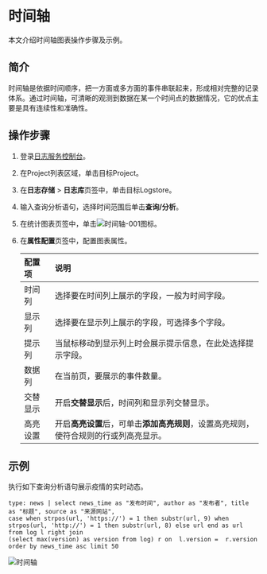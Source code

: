 # 时间轴

本文介绍时间轴图表操作步骤及示例。

## 简介

时间轴是依据时间顺序，把一方面或多方面的事件串联起来，形成相对完整的记录体系。通过时间轴，可清晰的观测到数据在某一个时间点的数据情况，它的优点主要是具有连续性和准确性。

## 操作步骤

1.  登录[日志服务控制台](https://sls.console.aliyun.com)。

2.  在Project列表区域，单击目标Project。

3.  在**日志存储** \> **日志库**页签中，单击目标Logstore。

4.  输入查询分析语句，选择时间范围后单击**查询/分析**。

5.  在统计图表页签中，单击![时间轴-001](https://static-aliyun-doc.oss-accelerate.aliyuncs.com/assets/img/zh-CN/5144588951/p94027.png)图标。

6.  在**属性配置**页签中，配置图表属性。

    |配置项|说明|
    |:--|:-|
    |时间列|选择要在时间列上展示的字段，一般为时间字段。|
    |显示列|选择要在显示列上展示的字段，可选择多个字段。|
    |提示列|当鼠标移动到显示列上时会展示提示信息，在此处选择提示字段。|
    |数据列|在当前页，要展示的事件数量。|
    |交替显示|开启**交替显示**后，时间列和显示列交替显示。|
    |高亮设置|开启**高亮设置**后，可单击**添加高亮规则**，设置高亮规则，使符合规则的行或列高亮显示。|


## 示例

执行如下查询分析语句展示疫情的实时动态。

```
type: news | select news_time as "发布时间", author as "发布者", title as "标题", source as "来源网站",
case when strpos(url, 'https://') = 1 then substr(url, 9) when  strpos(url, 'http://') = 1 then substr(url, 8) else url end as url from log l right join 
(select max(version) as version from log) r on  l.version =  r.version order by news_time asc limit 50
```

![时间轴](https://static-aliyun-doc.oss-accelerate.aliyuncs.com/assets/img/zh-CN/5144588951/p127140.png)

